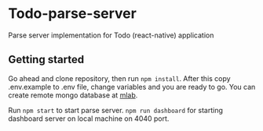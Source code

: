 # Todo-parse-server

Parse server implementation for Todo (react-native) application

## Getting started

Go ahead and clone repository, then run `npm install`. After this copy .env.example to .env file, change variables and you are ready to go. You can create remote mongo database at [mlab](https://mlab.com/home).

Run `npm start` to start parse server. `npm run dashboard` for starting dashboard server on local machine on 4040 port.
